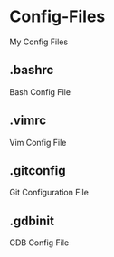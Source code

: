 Config-Files
======

My Config Files

.bashrc
-------

Bash Config File
  
.vimrc
------

Vim Config File

.gitconfig
----------

Git Configuration File

.gdbinit
--------

GDB Config File
